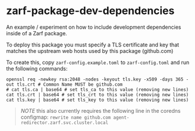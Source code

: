# zarf-package-dev-dependencies

An example / experiment on how to include development dependencies inside of a Zarf package.

To deploy this package you must specify a TLS certificate and key that matches the upstream web hosts used by this package (github.com)

To create this, copy `zarf-config.example.toml` to `zarf-config.toml` and run the following commands:

```shell
openssl req -newkey rsa:2048 -nodes -keyout tls.key -x509 -days 365 -out tls.crt # Common Name MUST be github.com
# cat tls.ca | base64 # set tls_ca to this value (removing new lines)
cat tls.crt | base64 # set tls_crt to this value (removing new lines)
cat tls.key | base64 # set tls_key to this value (removing new lines)
```

> *NOTE* this also currently requires the following line in the coredns configmap: `rewrite name github.com agent-redirector.zarf.svc.cluster.local`
